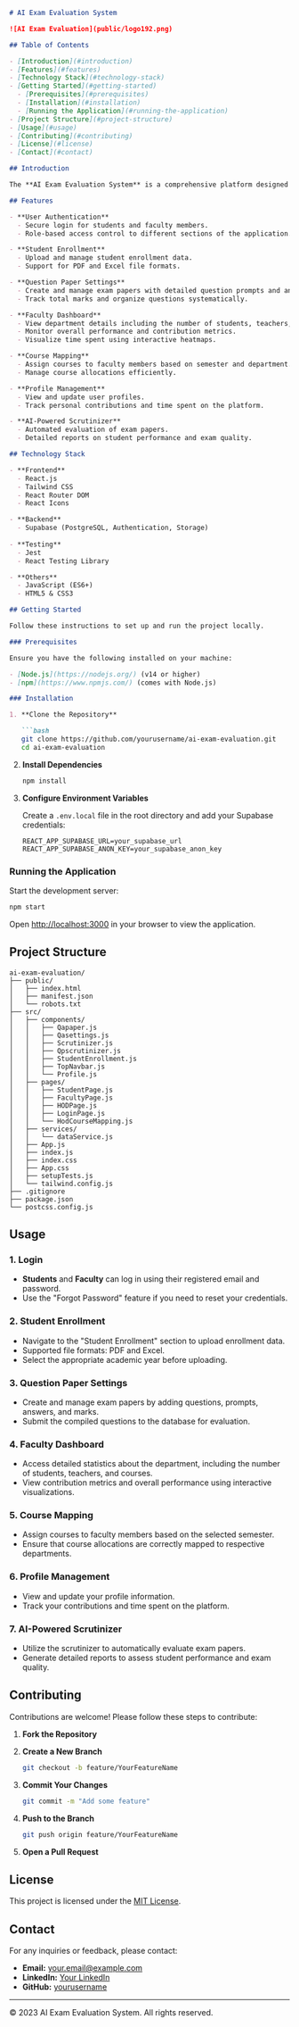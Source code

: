 ```markdown
# AI Exam Evaluation System

![AI Exam Evaluation](public/logo192.png)

## Table of Contents

- [Introduction](#introduction)
- [Features](#features)
- [Technology Stack](#technology-stack)
- [Getting Started](#getting-started)
  - [Prerequisites](#prerequisites)
  - [Installation](#installation)
  - [Running the Application](#running-the-application)
- [Project Structure](#project-structure)
- [Usage](#usage)
- [Contributing](#contributing)
- [License](#license)
- [Contact](#contact)

## Introduction

The **AI Exam Evaluation System** is a comprehensive platform designed to streamline the process of creating, managing, and evaluating exam papers using artificial intelligence. Tailored for educational institutions, this system facilitates seamless interaction between students, faculty, and administrative staff, ensuring efficient exam management and analysis.

## Features

- **User Authentication**
  - Secure login for students and faculty members.
  - Role-based access control to different sections of the application.

- **Student Enrollment**
  - Upload and manage student enrollment data.
  - Support for PDF and Excel file formats.

- **Question Paper Settings**
  - Create and manage exam papers with detailed question prompts and answers.
  - Track total marks and organize questions systematically.

- **Faculty Dashboard**
  - View department details including the number of students, teachers, and courses.
  - Monitor overall performance and contribution metrics.
  - Visualize time spent using interactive heatmaps.

- **Course Mapping**
  - Assign courses to faculty members based on semester and department.
  - Manage course allocations efficiently.

- **Profile Management**
  - View and update user profiles.
  - Track personal contributions and time spent on the platform.

- **AI-Powered Scrutinizer**
  - Automated evaluation of exam papers.
  - Detailed reports on student performance and exam quality.

## Technology Stack

- **Frontend**
  - React.js
  - Tailwind CSS
  - React Router DOM
  - React Icons

- **Backend**
  - Supabase (PostgreSQL, Authentication, Storage)
  
- **Testing**
  - Jest
  - React Testing Library

- **Others**
  - JavaScript (ES6+)
  - HTML5 & CSS3

## Getting Started

Follow these instructions to set up and run the project locally.

### Prerequisites

Ensure you have the following installed on your machine:

- [Node.js](https://nodejs.org/) (v14 or higher)
- [npm](https://www.npmjs.com/) (comes with Node.js)

### Installation

1. **Clone the Repository**

   ```bash
   git clone https://github.com/yourusername/ai-exam-evaluation.git
   cd ai-exam-evaluation
   ```

2. **Install Dependencies**

   ```bash
   npm install
   ```

3. **Configure Environment Variables**

   Create a `.env.local` file in the root directory and add your Supabase credentials:

   ```env
   REACT_APP_SUPABASE_URL=your_supabase_url
   REACT_APP_SUPABASE_ANON_KEY=your_supabase_anon_key
   ```

### Running the Application

Start the development server:

```bash
npm start
```

Open [http://localhost:3000](http://localhost:3000) in your browser to view the application.

## Project Structure

```plaintext
ai-exam-evaluation/
├── public/
│   ├── index.html
│   ├── manifest.json
│   └── robots.txt
├── src/
│   ├── components/
│   │   ├── Qapaper.js
│   │   ├── Qasettings.js
│   │   ├── Scrutinizer.js
│   │   ├── Qpscrutinizer.js
│   │   ├── StudentEnrollment.js
│   │   ├── TopNavbar.js
│   │   └── Profile.js
│   ├── pages/
│   │   ├── StudentPage.js
│   │   ├── FacultyPage.js
│   │   ├── HODPage.js
│   │   ├── LoginPage.js
│   │   └── HodCourseMapping.js
│   ├── services/
│   │   └── dataService.js
│   ├── App.js
│   ├── index.js
│   ├── index.css
│   ├── App.css
│   ├── setupTests.js
│   └── tailwind.config.js
├── .gitignore
├── package.json
└── postcss.config.js
```

## Usage

### 1. **Login**

- **Students** and **Faculty** can log in using their registered email and password.
- Use the "Forgot Password" feature if you need to reset your credentials.

### 2. **Student Enrollment**

- Navigate to the "Student Enrollment" section to upload enrollment data.
- Supported file formats: PDF and Excel.
- Select the appropriate academic year before uploading.

### 3. **Question Paper Settings**

- Create and manage exam papers by adding questions, prompts, answers, and marks.
- Submit the compiled questions to the database for evaluation.

### 4. **Faculty Dashboard**

- Access detailed statistics about the department, including the number of students, teachers, and courses.
- View contribution metrics and overall performance using interactive visualizations.

### 5. **Course Mapping**

- Assign courses to faculty members based on the selected semester.
- Ensure that course allocations are correctly mapped to respective departments.

### 6. **Profile Management**

- View and update your profile information.
- Track your contributions and time spent on the platform.

### 7. **AI-Powered Scrutinizer**

- Utilize the scrutinizer to automatically evaluate exam papers.
- Generate detailed reports to assess student performance and exam quality.

## Contributing

Contributions are welcome! Please follow these steps to contribute:

1. **Fork the Repository**

2. **Create a New Branch**

   ```bash
   git checkout -b feature/YourFeatureName
   ```

3. **Commit Your Changes**

   ```bash
   git commit -m "Add some feature"
   ```

4. **Push to the Branch**

   ```bash
   git push origin feature/YourFeatureName
   ```

5. **Open a Pull Request**

## License

This project is licensed under the [MIT License](LICENSE).

## Contact

For any inquiries or feedback, please contact:

- **Email:** your.email@example.com
- **LinkedIn:** [Your LinkedIn](https://www.linkedin.com/in/yourprofile/)
- **GitHub:** [yourusername](https://github.com/yourusername)

---

© 2023 AI Exam Evaluation System. All rights reserved.
```